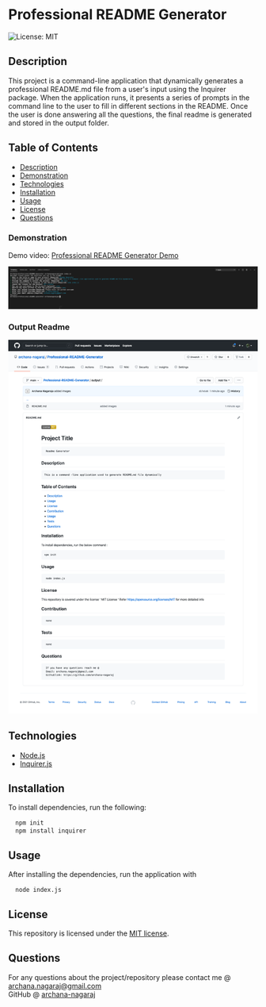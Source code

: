 # Professional README Generator

![License: MIT](https://img.shields.io/badge/License-MIT-yellow.svg)


## Description

This project is a command-line application that dynamically generates a professional README.md file from a user's input using the Inquirer package. When the application runs, it presents a series of prompts in the command line to the user to fill in different sections in the README. Once the user is done answering all the questions, the final readme is generated and stored in the output folder.

## Table of Contents

* [Description](#description)
* [Demonstration](#demonstration)
* [Technologies](#technologies)
* [Installation](#installation)
* [Usage](#usage)
* [License](#license)
* [Questions](#questions)

### Demonstration

Demo video: [Professional README Generator Demo](https://drive.google.com/file/d/1UjqaENPhlYIMao5IW-FpiURSwRQk2Zpt/view)

![terminal-screen](./images/prompts.png)

### Output Readme
![demo-readme-screen](./images/generatedREADME.png)


## Technologies

* [Node.js](https://nodejs.org/)
* [Inquirer.js](https://www.npmjs.com/package/inquirer)

## Installation

To install dependencies, run the following:

      
      npm init
      npm install inquirer
      

## Usage

After installing the dependencies, run the application with 


      node index.js


## License

This repository is licensed under the [MIT license](./LICENSE).


## Questions

For any questions about the project/repository please contact me @ [archana.nagaraj@gmail.com](mailto:archana.nagaraj@gmail.com) </br>
GitHub @ [archana-nagaraj](https://github.com/archana-nagaraj) 
